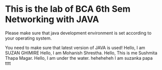 # This is the lab of BCA 6th Sem Networking with JAVA

Please make sure that java development environment is set according to your operating system.

You need to make sure that latest version of JAVA is used!
Hello, I am SUZAN GHIMIRE
Hello, I am Mohanish Shrestha.
Hello, This is me Sushmita Thapa Magar.
Hello, I am under the water.
heheheheh I am suzanka papa
tttt